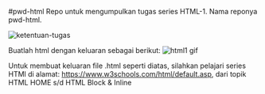 #pwd-html
Repo untuk mengumpulkan tugas series HTML-1.
Nama reponya pwd-html.

![ketentuan-tugas](https://user-images.githubusercontent.com/77085799/113951906-c37bd900-983e-11eb-90ce-b404d800d312.png)

Buatlah html dengan keluaran sebagai berikut:
![html1 gif](https://user-images.githubusercontent.com/77085799/113954141-7f3f0780-9843-11eb-993f-e71f6412ab84.gif)

Untuk membuat keluaran file .html seperti diatas, silahkan pelajari series HTMl di alamat: https://www.w3schools.com/html/default.asp, dari topik HTML HOME s/d HTML Block & Inline
